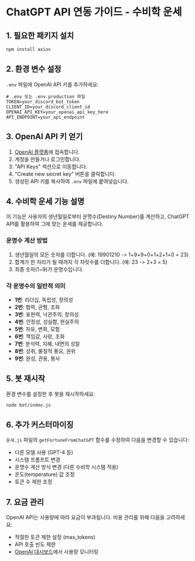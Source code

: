 # ChatGPT API 연동 가이드 - 수비학 운세

## 1. 필요한 패키지 설치

```bash
npm install axios
```

## 2. 환경 변수 설정

`.env` 파일에 OpenAI API 키를 추가하세요:

```
# .env 또는 .env.production 파일
TOKEN=your_discord_bot_token
CLIENT_ID=your_discord_client_id
OPENAI_API_KEY=your_openai_api_key_here
API_ENDPOINT=your_api_endpoint
```

## 3. OpenAI API 키 얻기

1. [OpenAI 플랫폼](https://platform.openai.com/account/api-keys)에 접속합니다.
2. 계정을 만들거나 로그인합니다.
3. "API Keys" 섹션으로 이동합니다.
4. "Create new secret key" 버튼을 클릭합니다.
5. 생성된 API 키를 복사하여 `.env` 파일에 붙여넣습니다.

## 4. 수비학 운세 기능 설명

이 기능은 사용자의 생년월일로부터 운명수(Destiny Number)를 계산하고, ChatGPT API를 활용하여 그에 맞는 운세를 제공합니다.

### 운명수 계산 방법
1. 생년월일의 모든 숫자를 더합니다. (예: 19901210 -> 1+9+9+0+1+2+1+0 = 23)
2. 합계가 한 자리가 될 때까지 각 자릿수를 더합니다. (예: 23 -> 2+3 = 5)
3. 최종 숫자(1~9)가 운명수입니다.

### 각 운명수의 일반적 의미
- **1번**: 리더십, 독립성, 창의성
- **2번**: 협력, 균형, 조화
- **3번**: 표현력, 낙관주의, 창의성
- **4번**: 안정성, 성실함, 현실주의
- **5번**: 자유, 변화, 모험
- **6번**: 책임감, 사랑, 조화
- **7번**: 분석력, 지혜, 내면의 성찰
- **8번**: 성취, 물질적 풍요, 권위
- **9번**: 완성, 관용, 봉사

## 5. 봇 재시작

환경 변수를 설정한 후 봇을 재시작하세요:

```bash
node bot/index.js
```

## 6. 추가 커스터마이징

`운세.js` 파일의 `getFortuneFromChatGPT` 함수를 수정하여 다음을 변경할 수 있습니다:

- 다른 모델 사용 (GPT-4 등)
- 시스템 프롬프트 변경
- 운명수 계산 방식 변경 (다른 수비학 시스템 적용)
- 온도(temperature) 값 조정
- 토큰 수 제한 조정

## 7. 요금 관리

OpenAI API는 사용량에 따라 요금이 부과됩니다. 비용 관리를 위해 다음을 고려하세요:

- 적절한 토큰 제한 설정 (max_tokens)
- API 호출 빈도 제한
- [OpenAI 대시보드](https://platform.openai.com/account/usage)에서 사용량 모니터링 